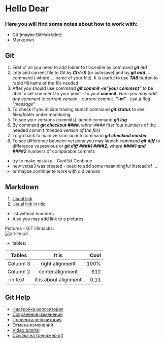# Hello Dear
### Here you will find some notes about how to work with:
* Git ~~(maybe GitHub later)~~
* Markdown

## Git
1. First of all you need to add folder to traceable by command **_git init_**
2. Lets add current file to Git by **_Ctrl+S_** (or autosave) and by **_git add ..._** command ( where ... name of your file). It is useful to use **_TAB_** button to rapid fill name of the file needed
3. After you should use command **_git commit -m"your comment"_** to be able to set comment to your point - to your **commit**. *Here you may add any comment to current version - current commit*. **_"-m"_** - just a flag _*"message"*_
4. To check if you initiate tracing launch command  **_git status_** to see files/folder under monitoring
5. To see your versions (commits) launch command  **_git log_**
6. By command  **_git checkout ####_**, whrer #### first four numbers of the needed commit *(needed version of the file)*
7. To go back to main version launch command  **_git checkout master_**
8. To see difference between versions you may launch command **_git diff_** to difference vs previous or **_git diff ####1 ####2_**, where **_####1 and  ####2_** numbers of comparable commits
*  try to make mistake - Conflikt Continue
* new vetka3 was created - need to add some meaniningful instead of ...
* or maybe continue to work with old version



## Markdown
1. [Usual link](https://www.google.com)
2. [Usual link in title](https://github.com/sandino/Markdown-Cheatsheet "Markdown instruction")
* list without numbers
* Also you may add link to a pictures:

Pictures - GIT lifehacks:  
![alt-текст](https://static13.tgcnt.ru/posts/_0/41/41e1fa8da554e72980fb7f7254ccaa1d.jpg)

* tables:

Tables       | It is                 | Cool |
| ------------- |:------------------:| -----:|
| Colunm 3     | right alignment    | 100% |
| Colunm 2     | center alignment |   $12 |
| : in text  | it is about alignment         |    0,11

## Git Help
* [Настройка репозитория](https://www.atlassian.com/ru/git/tutorials/setting-up-a-repository "Настройка репозитория")
* [Сохранение изменений](hhttps://www.atlassian.com/ru/git/tutorials/saving-changes "Сохранение изменений")
* [Проверка репозитория](https://www.atlassian.com/ru/git/tutorials/inspecting-a-repository "Проверка репозитория")
* [Отмена изменений](https://www.atlassian.com/ru/git/tutorials/undoing-changes "Отмена изменений")
* [Video tutorial](https://vimeo.com/showcase/5616060 "Video tutorial")
* [Ссылка на тренажер git](https://learngitbranching.js.org/?locale=ru_RU)
